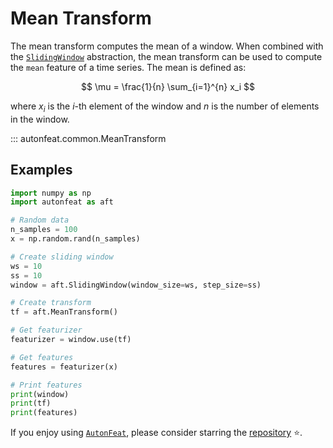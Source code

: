 # Mean Transform

The mean transform computes the mean of a window. When combined with the [`SlidingWindow`](../core/fixed_window.md) abstraction, the mean transform can be used to compute the `mean` feature of a time series. The mean is defined as:

$$
\mu = \frac{1}{n} \sum_{i=1}^{n} x_i
$$

where $x_i$ is the $i$-th element of the window and $n$ is the number of elements in the window.

::: autonfeat.common.MeanTransform
      

## Examples

```python
import numpy as np
import autonfeat as aft

# Random data
n_samples = 100
x = np.random.rand(n_samples)

# Create sliding window
ws = 10
ss = 10
window = aft.SlidingWindow(window_size=ws, step_size=ss)

# Create transform
tf = aft.MeanTransform()

# Get featurizer
featurizer = window.use(tf)

# Get features
features = featurizer(x)

# Print features
print(window)
print(tf)
print(features)
```

If you enjoy using [`AutonFeat`](../../index.md), please consider starring the [repository](https://github.com/autonlab/AutonFeat) ⭐️.